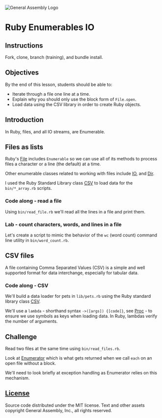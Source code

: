 ![General Assembly Logo](http://i.imgur.com/ke8USTq.png)

# Ruby Enumerables IO

## Instructions

Fork, clone, branch (training), and bundle install.

## Objectives

By the end of this lesson, students should be able to:

-   Iterate through a file one line at a time.
-   Explain why you should only use the block form of `File.open`.
-   Load data using the CSV library in order to create Ruby objects.

## Introduction

In Ruby, files, and all IO streams, are Enumerable.

## Files as lists

Ruby's [File](http://ruby-doc.org/core-2.3.0/File.html) includes `Enumerable` so
 we can use all of its methods to process files a character or a line (the
 default) at a time.

Other enumerable classes related to working with files include [IO](http://ruby-doc.org/core-2.3.0/IO.html),
 and [Dir](http://ruby-doc.org/core-2.3.0/Dir.html).

I used the Ruby Standard Library class [CSV](http://ruby-doc.org/stdlib-2.3.0/libdoc/csv/rdoc/CSV.html)
to load data for the `bin/*_array.rb` scripts.

### Code along - read a file

Using `bin/read_file.rb` we'll read all the lines in a file and print them.

### Lab - count characters, words, and lines in a file

Let's create a script to mimic the behavior of the `wc` (word count) command
 line utility in `bin/word_count.rb`.

## CSV files

A file containing Comma Separated Values (CSV) is a simple and well supported
 format for data interchange, especially for tabular data.

### Code along - CSV

We'll build a data loader for pets in `lib/pets.rb` using the Ruby standard
 library class [CSV](http://ruby-doc.org/stdlib-2.3.0/libdoc/csv/rdoc/CSV.html).

We'll use a `lambda` - shorthand syntax `->([args]) {[code]}`, see [Proc](http://ruby-doc.org/core-2.3.0/Proc.html) -
to ensure we use symbols as keys when loading data.
In Ruby, lambdas verify the number of arguments.

## Challenge

Read two files at the same time using `bin/read_files.rb`.

Look at [Enumerator](http://ruby-doc.org/core-2.3.0/Enumerator.html) which is
 what gets returned when we call `each` on an open file without a block.

We'll need to look briefly at exception handling as Enumerator relies on this
 mechanism.

## [License](LICENSE)

Source code distributed under the MIT license. Text and other assets copyright
General Assembly, Inc., all rights reserved.
